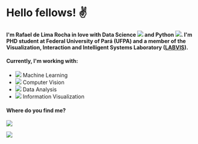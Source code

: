 # Hello fellows! :v:

#### I'm Rafael de Lima Rocha in love with Data Science <Image src=icons/data_science.png> and Python <Image src=icons/python.png>. I'm PHD student at Federal University of Pará (UFPA) and a member of the Visualization, Interaction and Intelligent Systems Laboratory ([LABVIS](http://labvis.ufpa.br/)).

#### Currently, I'm working with:

* <Image src=icons/machine_learning.png> Machine Learning
* <Image src=icons/computer_vision.png> Computer Vision
* <Image src=icons/data_analysis.png> Data Analysis
* <Image src=icons/information_visualization.png> Information Visualization

#### Where do you find me?
[<img src="https://img.shields.io/badge/LinkedIn-0077B5?style=for-the-badge&logo=linkedin&logoColor=white" />](https://www.linkedin.com/in/rlrocha/)
<!-- ![image](https://img.shields.io/badge/LinkedIn-0077B5?style=for-the-badge&logo=linkedin&logoColor=white") -->

[<img src="https://img.shields.io/badge/author-rlrocha-blue?style=flat-square"/>](https://github.com/rlrocha)